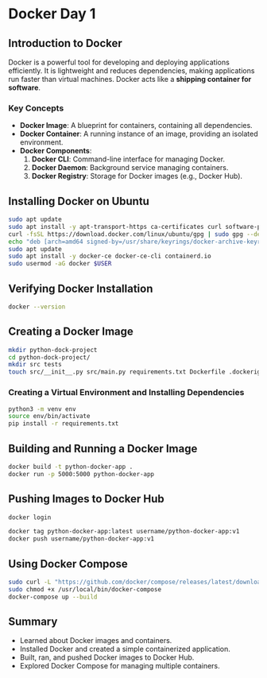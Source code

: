 # Docker Day 1

## **Introduction to Docker**
Docker is a powerful tool for developing and deploying applications efficiently. It is lightweight and reduces dependencies, making applications run faster than virtual machines. Docker acts like a **shipping container for software**.

### **Key Concepts**
- **Docker Image**: A blueprint for containers, containing all dependencies.
- **Docker Container**: A running instance of an image, providing an isolated environment.
- **Docker Components**:
  1. **Docker CLI**: Command-line interface for managing Docker.
  2. **Docker Daemon**: Background service managing containers.
  3. **Docker Registry**: Storage for Docker images (e.g., Docker Hub).

## **Installing Docker on Ubuntu**
```sh
sudo apt update
sudo apt install -y apt-transport-https ca-certificates curl software-properties-common
curl -fsSL https://download.docker.com/linux/ubuntu/gpg | sudo gpg --dearmor -o /usr/share/keyrings/docker-archive-keyring.gpg
echo "deb [arch=amd64 signed-by=/usr/share/keyrings/docker-archive-keyring.gpg] https://download.docker.com/linux/ubuntu $(lsb_release -cs) stable" | sudo tee /etc/apt/sources.list.d/docker.list
sudo apt update
sudo apt install -y docker-ce docker-ce-cli containerd.io
sudo usermod -aG docker $USER
```

## **Verifying Docker Installation**
```sh
docker --version
```

## **Creating a Docker Image**
```sh
mkdir python-dock-project
cd python-dock-project/
mkdir src tests
touch src/__init__.py src/main.py requirements.txt Dockerfile .dockerignore docker-compose.yml
```

### **Creating a Virtual Environment and Installing Dependencies**
```sh
python3 -m venv env
source env/bin/activate
pip install -r requirements.txt
```

## **Building and Running a Docker Image**
```sh
docker build -t python-docker-app .
docker run -p 5000:5000 python-docker-app
```

## **Pushing Images to Docker Hub**
```sh
docker login

docker tag python-docker-app:latest username/python-docker-app:v1
docker push username/python-docker-app:v1
```

## **Using Docker Compose**
```sh
sudo curl -L "https://github.com/docker/compose/releases/latest/download/docker-compose-$(uname -s)-$(uname -m)" -o /usr/local/bin/docker-compose
sudo chmod +x /usr/local/bin/docker-compose
docker-compose up --build
```

## **Summary**
- Learned about Docker images and containers.
- Installed Docker and created a simple containerized application.
- Built, ran, and pushed Docker images to Docker Hub.
- Explored Docker Compose for managing multiple containers.
